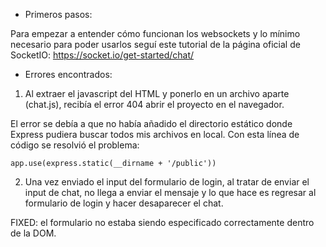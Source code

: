 - Primeros pasos:

Para empezar a entender cómo funcionan los websockets y lo mínimo necesario para poder usarlos seguí este tutorial de la página oficial de SocketIO: https://socket.io/get-started/chat/


- Errores encontrados:

1. Al extraer el javascript del HTML y ponerlo en un archivo aparte (chat.js), recibía el error 404 abrir el proyecto en el navegador.

El error se debía a que no había añadido el directorio estático donde Express pudiera buscar todos mis archivos en local. Con esta línea de código se resolvió el problema:

```
app.use(express.static(__dirname + '/public'))
``` 

2. Una vez enviado el input del formulario de login, al tratar de enviar el input de chat, no llega a enviar el mensaje y lo que hace es regresar al formulario de login y hacer desaparecer el chat.

FIXED: el formulario no estaba siendo especificado correctamente dentro de la DOM.